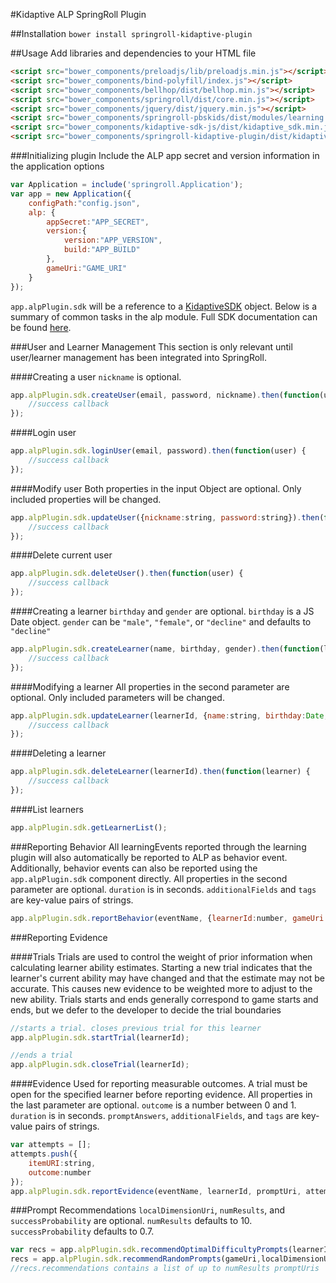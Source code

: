 #Kidaptive ALP SpringRoll Plugin

##Installation
`bower install springroll-kidaptive-plugin`

##Usage
Add libraries and dependencies to your HTML file
```html
<script src="bower_components/preloadjs/lib/preloadjs.min.js"></script>
<script src="bower_components/bind-polyfill/index.js"></script>
<script src="bower_components/bellhop/dist/bellhop.min.js"></script>
<script src="bower_components/springroll/dist/core.min.js"></script>
<script src="bower_components/jquery/dist/jquery.min.js"></script>
<script src="bower_components/springroll-pbskids/dist/modules/learning.min.js"></script>
<script src="bower_components/kidaptive-sdk-js/dist/kidaptive_sdk.min.js"></script>
<script src="bower_components/springroll-kidaptive-plugin/dist/kidaptive_alp_plugin.min.js"></script>
```
###Initializing plugin
Include the ALP app secret and version information in the application options
```javascript
var Application = include('springroll.Application');
var app = new Application({
    configPath:"config.json",
    alp: {
        appSecret:"APP_SECRET",
        version:{
            version:"APP_VERSION",
            build:"APP_BUILD"
        },
        gameUri:"GAME_URI"
    }
});
```

`app.alpPlugin.sdk` will be a reference to a [KidaptiveSDK](https://github.com/Kidapt/kidaptive-sdk-js/wiki/API-Reference#kidaptivesdk-interface) object.
Below is a summary of common tasks in the alp module. Full SDK documentation can be found [here](https://github.com/Kidapt/kidaptive-sdk-js/wiki).

###User and Learner Management
This section is only relevant until user/learner management has been integrated into SpringRoll.

####Creating a user
`nickname` is optional.
```javascript
app.alpPlugin.sdk.createUser(email, password, nickname).then(function(user) {
    //success callback
});
```

####Login user
```javascript
app.alpPlugin.sdk.loginUser(email, password).then(function(user) {
    //success callback
});
```

####Modify user
Both properties in the input Object are optional. Only included properties will be changed.
```javascript
app.alpPlugin.sdk.updateUser({nickname:string, password:string}).then(function(user) {
    //success callback
});
```

####Delete current user
```javascript
app.alpPlugin.sdk.deleteUser().then(function(user) {
    //success callback
});
```

####Creating a learner
`birthday` and `gender` are optional. `birthday` is a JS Date object. `gender` can be `"male"`, `"female"`, or `"decline"` and defaults to `"decline"`
```javascript
app.alpPlugin.sdk.createLearner(name, birthday, gender).then(function(learner) {
    //success callback
});
```

####Modifying a learner
All properties in the second parameter are optional. Only included parameters will be changed.
```javascript
app.alpPlugin.sdk.updateLearner(learnerId, {name:string, birthday:Date, gender:string}).then(function(learner) {
    //success callback
});
```

####Deleting a learner
```javascript
app.alpPlugin.sdk.deleteLearner(learnerId).then(function(learner) {
    //success callback
});
```


####List learners
```javascript
app.alpPlugin.sdk.getLearnerList();
```

###Reporting Behavior
All learningEvents reported through the learning plugin will also automatically be reported to ALP as behavior event.
Additionally, behavior events can also be reported using the `app.alpPlugin.sdk` component directly. All properties in the second parameter are optional.
`duration` is in seconds. `additionalFields` and `tags` are key-value pairs of strings.
```javascript
app.alpPlugin.sdk.reportBehavior(eventName, {learnerId:number, gameUri:string, promptUri:string, duration:number, additionalFields:{}, tags:{}})
```

###Reporting Evidence

####Trials
Trials are used to control the weight of prior information when calculating learner ability estimates. Starting a new trial
indicates that the learner's current ability may have changed and that the estimate may not be accurate.
This causes new evidence to be weighted more to adjust to the new ability.
Trials starts and ends generally correspond to game starts and ends, but we defer to the developer to decide the trial boundaries
```javascript
//starts a trial. closes previous trial for this learner
app.alpPlugin.sdk.startTrial(learnerId);

//ends a trial
app.alpPlugin.sdk.closeTrial(learnerId);
```

####Evidence
Used for reporting measurable outcomes. A trial must be open for the specified learner before reporting evidence.
 All properties in the last parameter are optional. `outcome` is a number between 0 and 1.
`duration` is in seconds. `promptAnswers`, `additionalFields`, and `tags` are key-value pairs of strings.
```javascript
var attempts = [];
attempts.push({
    itemURI:string,
    outcome:number
});
app.alpPlugin.sdk.reportEvidence(eventName, learnerId, promptUri, attempts, {duration:number, promptAnswers:{}, additionalFields:{}, tags:{}});
```

###Prompt Recommendations
`localDimensionUri`, `numResults`, and `successProbability` are optional. `numResults` defaults to 10. `successProbability` defaults to 0.7.
```javascript
var recs = app.alpPlugin.sdk.recommendOptimalDifficultyPrompts(learnerId, gameUri, localDimensionUri, numResults, successProbability);
recs = app.alpPlugin.sdk.recommendRandomPrompts(gameUri,localDimensionUri, numResults);
//recs.recommendations contains a list of up to numResults promptUris
```